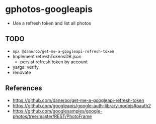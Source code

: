 # gphotos-googleapis

- Use a refresh token and list all photos

## TODO

- `npx @daneroo/get-me-a-googleapi-refresh-token`
- Implement refreshTokensDB.json
  - persist refresh token by account
- yargs: verify
- renovate

## References

- <https://github.com/daneroo/get-me-a-googleapi-refresh-token>
- <https://github.com/googleapis/google-auth-library-nodejs#oauth2>
- <https://github.com/googlesamples/google-photos/tree/master/REST/PhotoFrame>
